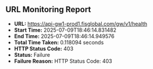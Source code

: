 ## URL Monitoring Report

- **URL:** https://api-gw1-prod1.fisglobal.com/gw/v1/health
- **Start Time:** 2025-07-09T18:46:14.831482
- **End Time:** 2025-07-09T18:46:14.949576
- **Total Time Taken:** 0.118094 seconds
- **HTTP Status Code:** 403
- **Status:** Failure
- **Failure Reason:** HTTP Status Code: 403
